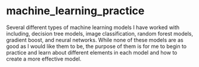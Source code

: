 # machine_learning_practice
Several different types of machine learning models I have worked with including, decision tree models, image classification, random forest models, gradient boost, and neural networks. While none of these models are as good as I would like them to be, the purpose of them is for me to begin to practice and learn about different elements in each model and how to create a more effective model.
